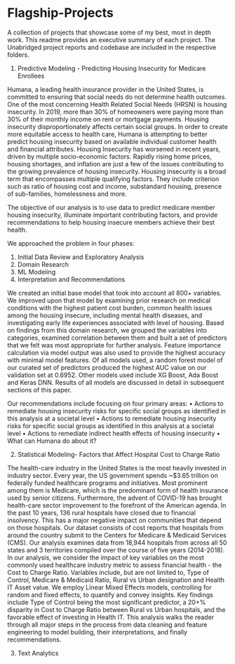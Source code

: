 # Flagship-Projects
A collection of projects that showcase some of my best, most in depth work. This readme provides an executive summary of each project. 
The Unabridged project reports and codebase are included in the respective folders. 

1. Predictive Modeling - Predicting Housing Insecurity for Medicare Enrollees

Humana, a leading health insurance provider in the United States, is committed to ensuring that social needs do not determine health outcomes. 
One of the most concerning Health Related Social Needs (HRSN) is housing insecurity. In 2019, more than 30% of homeowners were paying more than 
30% of their monthly income on rent or mortgage payments. Housing insecurity disproportionately affects certain social groups. In order to create 
more equitable access to health care, Humana is attempting to better predict housing insecurity based on available individual customer health and 
financial attributes.
Housing Insecurity has worsened in recent years, driven by multiple socio-economic factors. Rapidly rising home prices, housing shortages, and 
inflation are just a few of the issues contributing to the growing prevalence of housing insecurity. Housing insecurity is a broad term that 
encompasses multiple qualifying factors. They include criterion such as ratio of housing cost and income, substandard housing, presence of sub-families, 
homelessness and more.

The objective of our analysis is to use data to predict medicare member housing insecurity, illuminate important contributing factors, 
and provide recommendations to help housing insecure members achieve their best health.

We approached the problem in four phases:
  1. Initial Data Review and Exploratory Analysis
  2. Domain Research  
  3. ML Modeling
  4. Interpretation and Recommendations

We created an initial base model that took into account all 800+ variables. We improved upon that model by examining prior research on medical 
conditions with the highest patient cost burden, common health issues among the housing insecure, including mental health diseases, and 
investigating early life experiences associated with level of housing. Based on findings from this domain research, we grouped the variables 
into categories, examined correlation between them and built a set of predictors that we felt was most appropriate for further analysis. 
Feature importance calculation via model output was also used to provide the highest accuracy with minimal model features.
Of all models used, a random forest model of our curated set of predictors produced the highest AUC value on our validation set at 0.6952. 
Other models used include XG Boost, Ada Boost and Keras DNN. Results of all models are discussed in detail in subsequent sections of this paper.

Our recommendations include focusing on four primary areas:
  • Actions to remediate housing insecurity risks for specific social groups as identified in this
  analysis at a societal level
  • Actions to remediate housing insecurity risks for specific social groups as identified in this
  analysis at a societal level
  • Actions to remediate indirect health effects of housing insecurity
  • What can Humana do about it?

2. Statistical Modeling- Factors that Affect Hospital Cost to Charge Ratio


The health-care industry in the United States is the most heavily invested in industry sector. Every year, the US government spends ~$3.65 trillion 
on federally funded healthcare programs and initiatives. Most prominent among them is Medicare, which is the predominant form of health insurance 
used by senior citizens. Furthermore, the advent of COVID-19 has brought health-care sector improvement to the forefront of the American agenda. 
In the past 10 years, 136 rural hospitals have closed due to financial insolvency. This has a major negative impact on communities that depend on those hospitals.
Our dataset consists of cost reports that hospitals from around the country submit to the Centers for Medicare & Medicaid Services (CMS). Our analysis examines data from 18,944 hospitals from across all 50 states and 3 territories compiled over the course of five years (2014-2018).
In our analysis, we consider the impact of key variables on the most commonly used healthcare industry metric to assess financial health - the Cost to Charge Ratio. Variables include, but are not limited to, Type of Control, Medicare & Medicaid Ratio, Rural vs Urban designation and Health IT Asset value. We employ Linear Mixed Effects models, controlling for random and fixed effects, to quantify and convey insights.
Key findings include Type of Control being the most significant predictor, a 20+% disparity in Cost to Charge Ratio between Rural vs Urban hospitals, and the favorable effect of investing in Health IT.
This analysis walks the reader through all major steps in the process from data cleaning and feature engineering to model building, their interpretations, and finally recommendations.

3. Text Analytics
